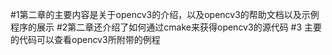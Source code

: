 #1第二章的主要内容是关于opencv3的介绍，以及opencv3的帮助文档以及示例程序的展示
#2第二章还介绍了如何通过cmake来获得opencv3的源代码
#3 主要的代码可以查看opencv3所附带的例程
